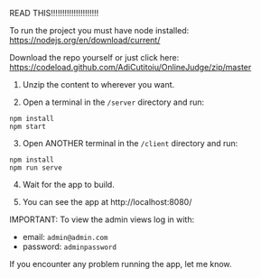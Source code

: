READ THIS!!!!!!!!!!!!!!!!!!!!!

To run the project you must have node installed:  
https://nodejs.org/en/download/current/

Download the repo yourself or just click here:  
https://codeload.github.com/AdiCutitoiu/OnlineJudge/zip/master

1. Unzip the content to wherever you want.

2. Open a terminal in the `/server` directory and run:
```
npm install
npm start
```

3. Open ANOTHER terminal in the `/client` directory and run:
```
npm install
npm run serve
```

4. Wait for the app to build.

5. You can see the app at http://localhost:8080/

IMPORTANT: To view the admin views log in with:
- email:    `admin@admin.com`
- password: `adminpassword`

If you encounter any problem running the app, let me know.